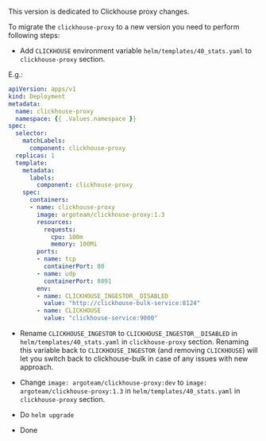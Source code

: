 This version is dedicated to Clickhouse proxy changes.

To migrate the `clickhouse-proxy` to a new version you need to perform following steps:

- Add `CLICKHOUSE` environment variable `helm/templates/40_stats.yaml` to `clickhouse-proxy` section.

E.g.:
```yaml
apiVersion: apps/v1
kind: Deployment
metadata:
  name: clickhouse-proxy
  namespace: {{ .Values.namespace }}
spec:
  selector:
    matchLabels:
      component: clickhouse-proxy
  replicas: 1
  template:
    metadata:
      labels:
        component: clickhouse-proxy
    spec:
      containers:
      - name: clickhouse-proxy
        image: argoteam/clickhouse-proxy:1.3
        resources:
          requests:
            cpu: 100m
            memory: 100Mi
        ports:
        - name: tcp
          containerPort: 80
        - name: udp
          containerPort: 8091
        env:
        - name: CLICKHOUSE_INGESTOR__DISABLED
          value: "http://clickhouse-bulk-service:8124"
        - name: CLICKHOUSE
          value: "clickhouse-service:9000"
```

- Rename `CLICKHOUSE_INGESTOR` to `CLICKHOUSE_INGESTOR__DISABLED` in `helm/templates/40_stats.yaml` in `clickhouse-proxy` section. 
Renaming this variable back to `CLICKHOUSE_INGESTOR` (and removing `CLICKHOUSE`) will let you switch back to clickhouse-bulk in case of any issues with new approach.

- Change `image: argoteam/clickhouse-proxy:dev` to `image: argoteam/clickhouse-proxy:1.3` in `helm/templates/40_stats.yaml` in `clickhouse-proxy` section.

- Do `helm upgrade`

- Done
